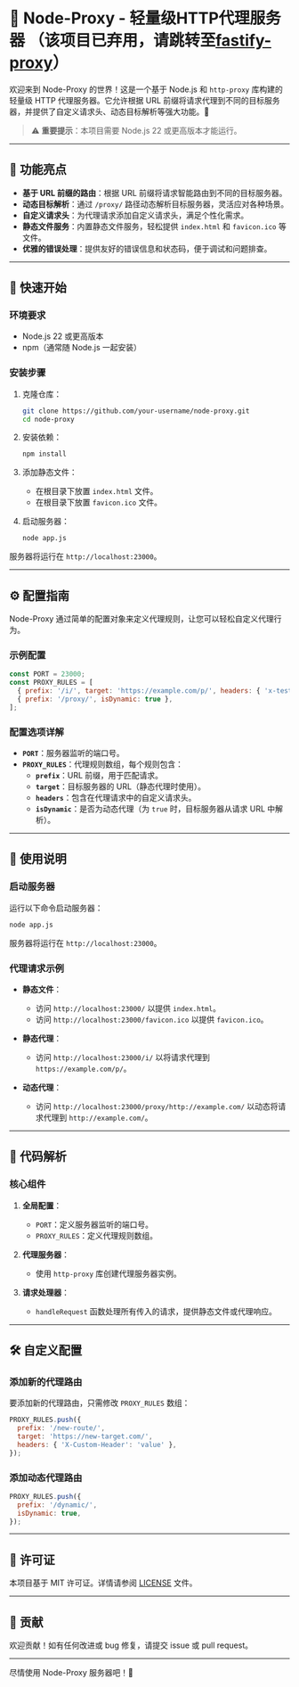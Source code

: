 # 🚀 Node-Proxy - 轻量级HTTP代理服务器 （该项目已弃用，请跳转至[fastify-proxy](https://github.com/OuOumm/fastify-proxy)）

欢迎来到 Node-Proxy 的世界！这是一个基于 Node.js 和 `http-proxy` 库构建的轻量级 HTTP 代理服务器。它允许根据 URL 前缀将请求代理到不同的目标服务器，并提供了自定义请求头、动态目标解析等强大功能。🚀

> ⚠️ **重要提示**：本项目需要 Node.js 22 或更高版本才能运行。

---

## 🌟 功能亮点

- **基于 URL 前缀的路由**：根据 URL 前缀将请求智能路由到不同的目标服务器。
- **动态目标解析**：通过 `/proxy/` 路径动态解析目标服务器，灵活应对各种场景。
- **自定义请求头**：为代理请求添加自定义请求头，满足个性化需求。
- **静态文件服务**：内置静态文件服务，轻松提供 `index.html` 和 `favicon.ico` 等文件。
- **优雅的错误处理**：提供友好的错误信息和状态码，便于调试和问题排查。

---

## 🚀 快速开始

### 环境要求

- Node.js 22 或更高版本
- npm（通常随 Node.js 一起安装）

### 安装步骤

1. 克隆仓库：
   ```bash
   git clone https://github.com/your-username/node-proxy.git
   cd node-proxy
   ```

2. 安装依赖：
   ```bash
   npm install
   ```

3. 添加静态文件：
   - 在根目录下放置 `index.html` 文件。
   - 在根目录下放置 `favicon.ico` 文件。

4. 启动服务器：
   ```bash
   node app.js
   ```

服务器将运行在 `http://localhost:23000`。

---

## ⚙️ 配置指南

Node-Proxy 通过简单的配置对象来定义代理规则，让您可以轻松自定义代理行为。

### 示例配置

```javascript
const PORT = 23000;
const PROXY_RULES = [
  { prefix: '/i/', target: 'https://example.com/p/', headers: { 'x-test': 'test' } },
  { prefix: '/proxy/', isDynamic: true },
];
```

### 配置选项详解

- **`PORT`**：服务器监听的端口号。
- **`PROXY_RULES`**：代理规则数组，每个规则包含：
  - **`prefix`**：URL 前缀，用于匹配请求。
  - **`target`**：目标服务器的 URL（静态代理时使用）。
  - **`headers`**：包含在代理请求中的自定义请求头。
  - **`isDynamic`**：是否为动态代理（为 `true` 时，目标服务器从请求 URL 中解析）。

---

## 📖 使用说明

### 启动服务器

运行以下命令启动服务器：

```bash
node app.js
```

服务器将运行在 `http://localhost:23000`。

### 代理请求示例

- **静态文件**：
  - 访问 `http://localhost:23000/` 以提供 `index.html`。
  - 访问 `http://localhost:23000/favicon.ico` 以提供 `favicon.ico`。

- **静态代理**：
  - 访问 `http://localhost:23000/i/` 以将请求代理到 `https://example.com/p/`。

- **动态代理**：
  - 访问 `http://localhost:23000/proxy/http://example.com/` 以动态将请求代理到 `http://example.com/`。

---

## 🧠 代码解析

### 核心组件

1. **全局配置**：
   - `PORT`：定义服务器监听的端口号。
   - `PROXY_RULES`：定义代理规则数组。

2. **代理服务器**：
   - 使用 `http-proxy` 库创建代理服务器实例。

3. **请求处理器**：
   - `handleRequest` 函数处理所有传入的请求，提供静态文件或代理响应。

---

## 🛠️ 自定义配置

### 添加新的代理路由

要添加新的代理路由，只需修改 `PROXY_RULES` 数组：

```javascript
PROXY_RULES.push({
  prefix: '/new-route/',
  target: 'https://new-target.com/',
  headers: { 'X-Custom-Header': 'value' },
});
```

### 添加动态代理路由

```javascript
PROXY_RULES.push({
  prefix: '/dynamic/',
  isDynamic: true,
});
```

---

## 📄 许可证

本项目基于 MIT 许可证。详情请参阅 [LICENSE](LICENSE) 文件。

---

## 🤝 贡献

欢迎贡献！如有任何改进或 bug 修复，请提交 issue 或 pull request。

---

尽情使用 Node-Proxy 服务器吧！🚀
